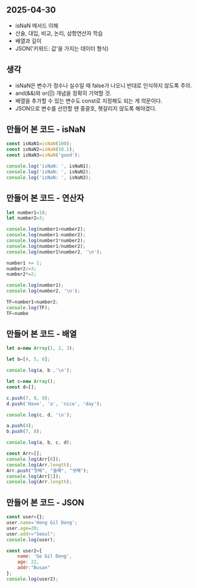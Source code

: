 ## 2025-04-30

- isNaN 메서드 이해
- 산술, 대입, 비교, 논리, 삼항연산자 학습
- 배열과 길이
- JSON('키워드: 값'을 가지는 데이터 형식)

## 생각

- isNaN은 변수가 정수나 실수일 때 false가 나오니 반대로 인식하지 않도록 주의.
- and(&&)와 or(||) 개념을 정확히 기억할 것.
- 배열을 추가할 수 있는 변수도 const로 지정해도 되는 게 의문이다.
- JSON으로 변수를 선언할 땐 중괄호, 헷갈리지 않도록 해야겠다.

## 만들어 본 코드 - isNaN

```Javascript
const isNaN1=isNaN(100);
const isNaN2=isNaN(10.1);
const isNaN3=isNaN('good');

console.log('isNaN: ', isNaN1);
console.log('isNaN: ', isNaN2);
console.log('isNaN: ', isNaN3);
```

## 만들어 본 코드 - 연산자

```Javascript
let number1=10;
let number2=3;

console.log(number1+number2);
console.log(number1-number2);
console.log(number1*number2);
console.log(number1/number2);
console.log(number1%number2, '\n');

number1 += 1;
number2/=3;
number2*=2;

console.log(number1);
console.log(number2, '\n');

TF=number1<number2;
console.log(TF);
TF=numbe
```

## 만들어 본 코드 - 배열

```Javascript
let a=new Array(1, 2, 3);

let b=[4, 5, 6];

console.log(a, b ,'\n');

let c=new Array();
const d=[];

c.push(7, 8, 9);
d.push('Have', 'a', 'nice', 'day');

console.log(c, d, '\n');

a.push(4);
b.push(7, 8);

console.log(a, b, c, d);

const Arr=[];
console.log(Arr[0]);
console.log(Arr.length);
Arr.push("첫째", "둘째", "셋째");
console.log(Arr[1]);
console.log(Arr.length);
```

## 만들어 본 코드 - JSON

```Javascript
const user={};
user.name='Hong Gil Dong';
user.age=20;
user.addr="Seoul";
console.log(user);

const user2={
    name: 'Go Gil Dong',
    age: 22,
    addr:"Busan"
};
console.log(user2);
```
